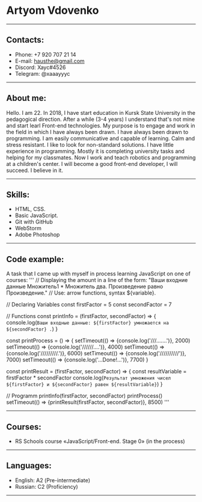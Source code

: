 # Artyom Vdovenko
***
## Contacts:
* Phone: +7 920 707 21 14
* E-mail: hausthe@gmail.com
* Discord: Хаус#4526
* Telegram: @xaaayyyc
***
## About me:
Hello. I am 22. In 2018, I have start education in Kursk State University in the pedagogical direction. After a while (3-4 years) I understand that's not mine and start learl Front-end technologies.
My purpose is to engage and work in the field in which I have always been drawn. I have always been drawn to programming. I am easily communicative and capable of learning. Calm and stress resistant. I like to look for non-standard solutions.
I have little experience in programming. Mostly it is completing university tasks and helping for my classmates. Now I work and teach robotics and programming at a children's center.
I will become a good front-end developer, I will succeed. I believe in it.
***
## Skills:
* HTML, CSS.
* Basic JavaScript.
* Git with GitHub
* WebStorm
* Adobe Photoshop
***
## Code example:
A task that I came up with myself in process learning JavaScript on one of courses:
'''
// Displaying the amount in a line of the form: "Ваши входние данные Множитель1 * Множитель два. Произведение равно Произведение."
// Use: arrow functions, syntax ${variable}.

// Declaring Variables
const firstFactor = 5
const secondFactor = 7

// Functions
const printInfo = (firstFactor, secondFactor) => {
    console.log(`Ваши входные данные: ${firstFactor} умножается на ${secondFactor} .`)
}

const printProcess = () => {
    setTimeout(() => {console.log('///.......')}, 2000)
    setTimeout(() => {console.log('//////....')}, 4000)
    setTimeout(() => {console.log('/////////.')}, 6000)
    setTimeout(() => {console.log('//////////')}, 7000)
    setTimeout(() => {console.log('...Done!...')}, 7700)
}

const printResult = (firstFactor, secondFactor) => {
    const resultVariable = firstFactor * secondFactor
    console.log(`Результат умножения чисел ${firstFactor} и ${secondFactor} равен ${resultVariable}`)
}

// Programm
printInfo(firstFactor, secondFactor)
printProcess()
setTimeout(() => {printResult(firstFactor, secondFactor)}, 8500)
'''
***
## Courses:
* RS Schools course «JavaScript/Front-end. Stage 0» (in the process)
***
## Languages:
* English:  А2 (Pre-intermediate)
* Russian: C2 (Proficiency)
***